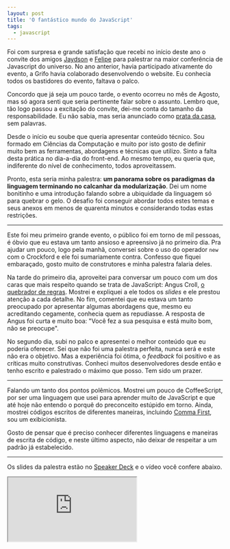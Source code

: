 ```yaml
---
layout: post
title: 'O fantástico mundo do JavaScript'
tags:
  - javascript
---
```


Foi com surpresa e grande satisfação que recebi no início deste ano o convite dos amigos [Jaydson](http://twitter.com/jaydson) e [Felipe](http://twitter.com/felipenmoura) para palestrar na maior conferência de Javascript do universo. No ano anterior, havia participado ativamente do evento, a Grifo havia colaborado desenvolvendo o website. Eu conhecia todos os bastidores do evento, faltava o palco.

Concordo que já seja um pouco tarde, o evento ocorreu no mês de Agosto, mas só agora senti que seria pertinente falar sobre o assunto. Lembro que, tão logo passou a excitação do convite, dei-me conta do tamanho da responsabilidade. Eu não sabia, mas seria anunciado como [prata da casa](http://jaydson.org/valorize-a-prata-da-casa), sem palavras.

Desde o início eu soube que queria apresentar conteúdo técnico. Sou formado em Ciências da Computação e muito por isto gosto de definir muito bem as ferramentas, abordagens e técnicas que utilizo. Sinto a falta desta prática no dia-a-dia do front-end. Ao mesmo tempo, eu queria que, indiferente do nível de conhecimento, todos aproveitassem.

Pronto, esta seria minha palestra: **um panorama sobre os paradigmas da linguagem terminando no calcanhar da modularização**. Dei um nome bonitinho e uma introdução falando sobre a ubiquidade da linguagem só para quebrar o gelo. O desafio foi conseguir abordar todos estes temas e seus anexos em menos de quarenta minutos e considerando todas estas restrições.

---------------

Este foi meu primeiro grande evento, o público foi em torno de mil pessoas, é óbvio que eu estava um tanto ansioso e apreensivo já no primeiro dia. Pra ajudar um pouco, logo pela manhã, conversei sobre o uso do operador `new` com o Crockford e ele foi sumariamente contra. Confesso que fiquei embaraçado, gosto muito de construtores e minha palestra falaria deles.

Na tarde do primeiro dia, aproveitei para conversar um pouco com um dos caras que mais respeito quando se trata de JavaScript: Angus Croll, [o quebrador de regras](https://speakerdeck.com/anguscroll/break-all-the-rulez). Mostrei e expliquei a ele todos os *slides* e ele prestou atenção a cada detalhe. No fim, comentei que eu estava um tanto preocupado por apresentar algumas abordagens que, mesmo eu acreditando cegamente, conhecia quem as repudiasse. A resposta de Angus foi curta e muito boa: "Você fez a sua pesquisa e está muito bom, não se preocupe".

No segundo dia, subi no palco e apresentei o melhor conteúdo que eu poderia oferecer. Sei que não foi uma palestra perfeita, nunca será e este não era o objetivo. Mas a experiência foi ótima, o *feedback* foi positivo e as críticas muito construtivas. Conheci muitos desenvolvedores desde então e tenho escrito e palestrado o máximo que posso. Tem sido um prazer.

---------------

Falando um tanto dos pontos polêmicos. Mostrei um pouco de CoffeeScript, por ser uma linguagem que usei para aprender muito de JavaScript e que até hoje não entendo o porquê do preconceito estúpido em torno. Ainda, mostrei códigos escritos de diferentes maneiras, incluindo [Comma First](https://github.com/rwaldron/idiomatic.js/pull/32), sou um exibicionista.

Gosto de pensar que é preciso conhecer diferentes linguagens e maneiras de escrita de código, e neste último aspecto, não deixar de respeitar a um padrão já estabelecido.

---------------

Os slides da palestra estão no [Speaker Deck](https://speakerdeck.com/jcemer/o-fantastico-mundo-do-javascript) e o vídeo você confere abaixo.

<div class="video-wrapper">
  <iframe src="http://www.youtube.com/embed/Zn7B-X0y5qs"></iframe>
</div>

